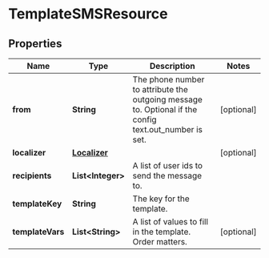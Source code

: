 
# TemplateSMSResource

## Properties
Name | Type | Description | Notes
------------ | ------------- | ------------- | -------------
**from** | **String** | The phone number to attribute the outgoing message to. Optional if the config text.out_number is set. |  [optional]
**localizer** | [**Localizer**](Localizer.md) |  |  [optional]
**recipients** | **List&lt;Integer&gt;** | A list of user ids to send the message to. | 
**templateKey** | **String** | The key for the template. | 
**templateVars** | **List&lt;String&gt;** | A list of values to fill in the template. Order matters. |  [optional]



